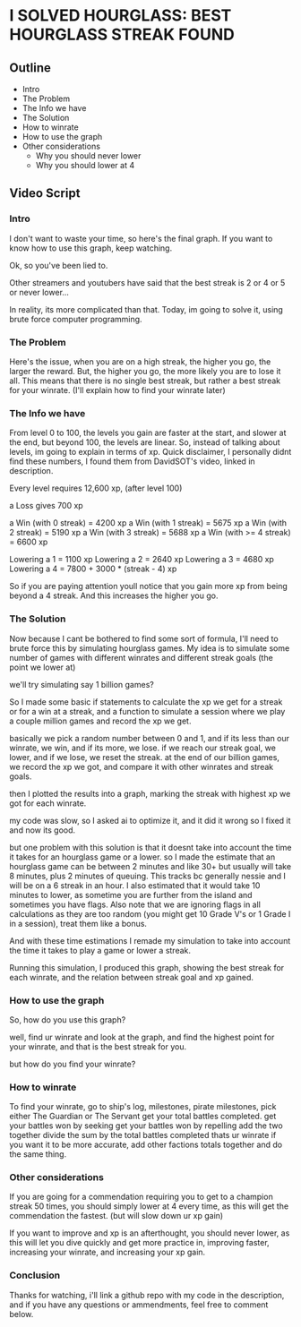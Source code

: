 # I SOLVED HOURGLASS: BEST HOURGLASS STREAK FOUND
## Outline
- Intro
- The Problem
- The Info we have
- The Solution
- How to winrate
- How to use the graph
- Other considerations
    - Why you should never lower
    - Why you should lower at 4

## Video Script

### Intro

I don't want to waste your time, so here's the final graph. If you want to know how to use this graph, keep watching.

Ok, so you've been lied to.

Other streamers and youtubers have said that the best streak is 2 or 4 or 5 or never lower...

In reality, its more complicated than that. Today, im going to solve it, using brute force computer programming.

### The Problem

Here's the issue, when you are on a high streak, the higher you go, the larger the reward. But, the higher you go, the more likely you are to lose it all.
This means that there is no single best streak, but rather a best streak for your winrate. (I'll explain how to find your winrate later)

### The Info we have
From level 0 to 100, the levels you gain are faster at the start, and slower at the end, but beyond 100, the levels are linear.
So, instead of talking about levels, im going to explain in terms of xp.
Quick disclaimer, I personally didnt find these numbers, I found them from DavidSOT's video, linked in description.

Every level requires 12,600 xp, (after level 100)

a Loss gives 700 xp

a Win (with 0 streak) = 4200 xp
a Win (with 1 streak) = 5675 xp
a Win (with 2 streak) = 5190 xp
a Win (with 3 streak) = 5688 xp
a Win (with >= 4 streak) = 6600 xp

Lowering a 1 = 1100 xp
Lowering a 2 = 2640 xp
Lowering a 3 = 4680 xp
Lowering a 4 = 7800 + 3000 * (streak - 4) xp

So if you are paying attention youll notice that you gain more xp from being beyond a 4 streak.
And this increases the higher you go.

### The Solution

Now because I cant be bothered to find some sort of formula, I'll need to brute force this by simulating hourglass games.
My idea is to simulate some number of games with different winrates and different streak goals (the point we lower at)

we'll try simulating say 1 billion games?

So I made some basic if statements to calculate the xp we get for a streak or for a win at a streak, and a function to simulate a session where we play a couple million games and record the xp we get.

basically we pick a random number between 0 and 1, and if its less than our winrate, we win, and if its more, we lose.
if we reach our streak goal, we lower, and if we lose, we reset the streak.
at the end of our billion games, we record the xp we got, and compare it with other winrates and streak goals.

then I plotted the results into a graph, marking the streak with highest xp we got for each winrate.

my code was slow, so I asked ai to optimize it, and it did it wrong so I fixed it and now its good.

but one problem with this solution is that it doesnt take into account the time it takes for an hourglass game or a lower.
so I made the estimate that an hourglass game can be between 2 minutes and like 30+ but usually will take 8 minutes, plus 2 minutes of queuing. This tracks bc generally nessie and I will be on a 6 streak in an hour. I also estimated that it would take 10 minutes to lower, as sometime you are further from the island and sometimes you have flags. Also note that we are ignoring flags in all calculations as they are too random (you might get 10 Grade V's or 1 Grade I in a session), treat them like a bonus.

And with these time estimations I remade my simulation to take into account the time it takes to play a game or lower a streak.

Running this simulation, I produced this graph, showing the best streak for each winrate, and the relation between streak goal and xp gained.

### How to use the graph

So, how do you use this graph?

well, find ur winrate and look at the graph, and find the highest point for your winrate, and that is the best streak for you.

but how do you find your winrate?

### How to winrate

To find your winrate, go to ship's log, milestones, pirate milestones, pick either The Guardian or The Servant
get your total battles completed.
get your battles won by seeking
get your battles won by repelling
add the two together
divide the sum by the total battles completed
thats ur winrate
if you want it to be more accurate, add other factions totals together and do the same thing.

### Other considerations

If you are going for a commendation requiring you to get to a champion streak 50 times, you should simply lower at 4 every time, as this will get the commendation the fastest. (but will slow down ur xp gain)

If you want to improve and xp is an afterthought, you should never lower, as this will let you dive quickly and get more practice in, improving faster, increasing your winrate, and increasing your xp gain.

### Conclusion

Thanks for watching, i'll link a github repo with my code in the description, and if you have any questions or ammendments, feel free to comment below.